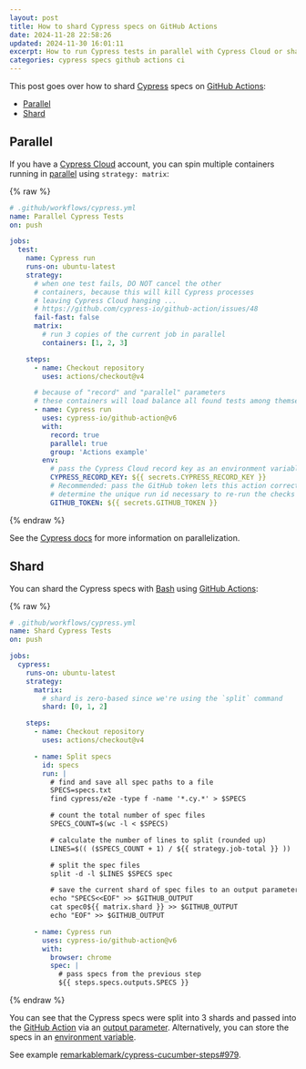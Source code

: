 ```yaml
---
layout: post
title: How to shard Cypress specs on GitHub Actions
date: 2024-11-28 22:58:26
updated: 2024-11-30 16:01:11
excerpt: How to run Cypress tests in parallel with Cypress Cloud or shard tests with GitHub Actions.
categories: cypress specs github actions ci
---
```


This post goes over how to shard [Cypress](https://www.cypress.io/) specs on [GitHub Actions](https://github.com/features/actions):

- [Parallel](#parallel)
- [Shard](#shard)

## Parallel

If you have a [Cypress Cloud](https://www.cypress.io/cloud) account, you can spin multiple containers running in [parallel](https://github.com/cypress-io/github-action#parallel) using `strategy: matrix`:

{% raw %}

```yml
# .github/workflows/cypress.yml
name: Parallel Cypress Tests
on: push

jobs:
  test:
    name: Cypress run
    runs-on: ubuntu-latest
    strategy:
      # when one test fails, DO NOT cancel the other
      # containers, because this will kill Cypress processes
      # leaving Cypress Cloud hanging ...
      # https://github.com/cypress-io/github-action/issues/48
      fail-fast: false
      matrix:
        # run 3 copies of the current job in parallel
        containers: [1, 2, 3]

    steps:
      - name: Checkout repository
        uses: actions/checkout@v4

      # because of "record" and "parallel" parameters
      # these containers will load balance all found tests among themselves
      - name: Cypress run
        uses: cypress-io/github-action@v6
        with:
          record: true
          parallel: true
          group: 'Actions example'
        env:
          # pass the Cypress Cloud record key as an environment variable
          CYPRESS_RECORD_KEY: ${{ secrets.CYPRESS_RECORD_KEY }}
          # Recommended: pass the GitHub token lets this action correctly
          # determine the unique run id necessary to re-run the checks
          GITHUB_TOKEN: ${{ secrets.GITHUB_TOKEN }}
```

{% endraw %}

See the [Cypress docs](https://docs.cypress.io/app/continuous-integration/github-actions#Parallelization) for more information on parallelization.

## Shard

You can shard the Cypress specs with [Bash](https://www.gnu.org/software/bash/) using [GitHub Actions](https://github.com/features/actions):

{% raw %}

```yml
# .github/workflows/cypress.yml
name: Shard Cypress Tests
on: push

jobs:
  cypress:
    runs-on: ubuntu-latest
    strategy:
      matrix:
        # shard is zero-based since we're using the `split` command
        shard: [0, 1, 2]

    steps:
      - name: Checkout repository
        uses: actions/checkout@v4

      - name: Split specs
        id: specs
        run: |
          # find and save all spec paths to a file
          SPECS=specs.txt
          find cypress/e2e -type f -name '*.cy.*' > $SPECS

          # count the total number of spec files
          SPECS_COUNT=$(wc -l < $SPECS)

          # calculate the number of lines to split (rounded up)
          LINES=$(( ($SPECS_COUNT + 1) / ${{ strategy.job-total }} ))

          # split the spec files
          split -d -l $LINES $SPECS spec

          # save the current shard of spec files to an output parameter
          echo "SPECS<<EOF" >> $GITHUB_OUTPUT
          cat spec0${{ matrix.shard }} >> $GITHUB_OUTPUT
          echo "EOF" >> $GITHUB_OUTPUT

      - name: Cypress run
        uses: cypress-io/github-action@v6
        with:
          browser: chrome
          spec: |
            # pass specs from the previous step
            ${{ steps.specs.outputs.SPECS }}
```

{% endraw %}

You can see that the Cypress specs were split into 3 shards and passed into the [GitHub Action](https://github.com/cypress-io/github-action#specs) via an [output parameter](https://docs.github.com/actions/writing-workflows/choosing-what-your-workflow-does/workflow-commands-for-github-actions#setting-an-output-parameter). Alternatively, you can store the specs in an [environment variable](https://docs.github.com/actions/writing-workflows/choosing-what-your-workflow-does/store-information-in-variables).

See example [remarkablemark/cypress-cucumber-steps#979](https://github.com/remarkablemark/cypress-cucumber-steps/pull/979).
